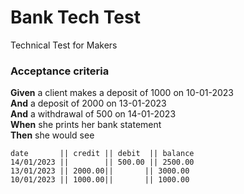 # Bank Tech Test

Technical Test for Makers

### Acceptance criteria

**Given** a client makes a deposit of 1000 on 10-01-2023  
**And** a deposit of 2000 on 13-01-2023  
**And** a withdrawal of 500 on 14-01-2023  
**When** she prints her bank statement  
**Then** she would see

```
date       || credit || debit  || balance
14/01/2023 ||        || 500.00 || 2500.00
13/01/2023 || 2000.00||       || 3000.00
10/01/2023 || 1000.00||       || 1000.00